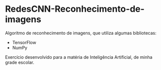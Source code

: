 # RedesCNN-Reconhecimento-de-imagens

Algoritmo de reconhecimento de imagens, que utiliza algumas bibliotecas:

- TensorFlow
- NumPy

Exercício desenvolvido para a matéria de Inteligência Artificial, de minha grade escolar.
